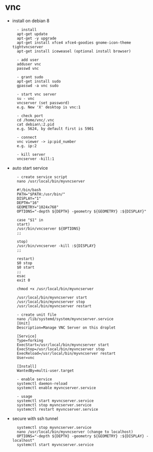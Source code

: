 # vnc

- install on debian 8

        - install
        apt-get update
        apt-get -y upgrade
        apt-get install xfce4 xfce4-goodies gnome-icon-theme tightvncserver
        apt-get install iceweasel (optional install browser)

        - add user
        adduser vnc
        passwd vnc

        - grant sudo
        apt-get install sudo
        gpasswd -a vnc sudo

        - start vnc server
        su - vnc
        vncserver (set password)
        e.g. New 'X' desktop is vnc:1

        - check port
        cd /home/vnc/.vnc
        cat debian\:2.pid
        e.g. 5624, by default first is 5901

        - connect
        vnc viewer -> ip:pid_number
        e.g. ip:2

        - kill server
        vncserver -kill:1

- auto start service

        - create service script
        nano /usr/local/bin/myvncserver

        #!/bin/bash
        PATH="$PATH:/usr/bin/"
        DISPLAY="1"
        DEPTH="16"
        GEOMETRY="1024x768"
        OPTIONS="-depth ${DEPTH} -geometry ${GEOMETRY} :${DISPLAY}"

        case "$1" in
        start)
        /usr/bin/vncserver ${OPTIONS}
        ;;

        stop)
        /usr/bin/vncserver -kill :${DISPLAY}
        ;;

        restart)
        $0 stop
        $0 start
        ;;
        esac
        exit 0

        chmod +x /usr/local/bin/myvncserver

        /usr/local/bin/myvncserver start
        /usr/local/bin/myvncserver stop
        /usr/local/bin/myvncserver restart

        - create unit file
        nano /lib/systemd/system/myvncserver.service
        [Unit]
        Description=Manage VNC Server on this droplet

        [Service]
        Type=forking
        ExecStart=/usr/local/bin/myvncserver start
        ExecStop=/usr/local/bin/myvncserver stop
        ExecReload=/usr/local/bin/myvncserver restart
        User=vnc

        [Install]
        WantedBy=multi-user.target

        - enable service
        systemctl daemon-reload
        systemctl enable myvncserver.service

        - usage
        systemctl start myvncserver.service
        systemctl stop myvncserver.service
        systemctl restart myvncserver.service

- secure with ssh tunnel

        systemctl stop myvncserver.service
        nano /usr/local/bin/myvncserver (change to localhost)
        OPTIONS="-depth ${DEPTH} -geometry ${GEOMETRY} :${DISPLAY} -localhost"
        systemctl start myvncserver.service
